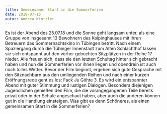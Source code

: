 ```yaml
---
title: Gemeinsamer Start in die Sommerferien
date: 2018-07-15
autor: Andrea Kintzler
---
```


Es ist der Abend des 25.07.18 und die Sonne geht langsam unter, als eine Gruppe von insgesamt 13 Bewohnern des Kolpinghauses mit ihren Betreuern das Sommernachtskino in Tübingen betritt. Nach einem Spaziergang durch die Tübinger Innenstadt zum Alten Schlachthof lassen sie sich entspannt auf den vorher gebuchten Sitzplätzen in der Reihe 17 nieder. Alle freuen sich, dass sie den letzten Schultag hinter sich gebracht haben und nun die Sommerferien vor ihnen liegen und obendrein ist auch noch tolles Wetter. Bevor der Film beginnt, ergeben sich gute Gespräche mit den Sitznachbarn aus den umliegenden Reihen und nach einer kurzen Eröffnungsrede geht es los: 
Fack Ju Göhte 3. Es wird ein entspannter Abend mit guter Stimmung und lustigen Dialogen. Besonders diejenigen Jugendlichen genießen den Film, die die vorangegangenen Teile bereits privat oder in der Schule angeschaut haben, aber auch die anderen können gut in die Handlung einsteigen. Was gibt es denn Schöneres, als einen gemeinsamen Start in die Sommerferien?
